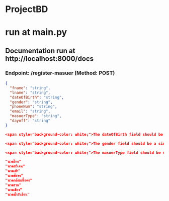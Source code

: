# ProjectBD


# run at main.py

## Documentation run at http://localhost:8000/docs


### Endpoint: /register-masuer (Method: POST)


```JSON
{
  "fname": "string",
  "lname": "string",
  "dateOfBirth": "string",
  "gender": "string",
  "phoneNum": "string",
  "email": "string",
  "masuerType": "string",
  "dayoff": "string"
}

<span style="background-color: white;">The dateOfBirth field should be in the specified format, for example, "1996-Jul-15."</span>

<span style="background-color: white;">The gender field should be a single character, either "M" for male or "F" for female.</span>

<span style="background-color: white;">The masuerType field should be one of the following options:</span>

"นวดไทย"
"นวดสวีเดน"
"นวดเท้า"
"นวดศีรษะ"
"นวดกล้ามเนื้อคอ"
"นวดรวม"
"นวดเชียง"
"นวดน้ำมันร้อน"
